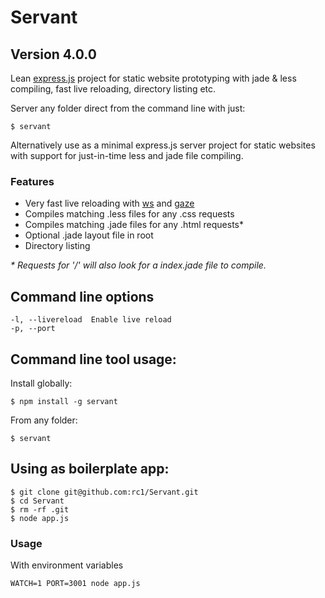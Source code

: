 # Servant
## Version 4.0.0

Lean [express.js](http://expressjs.com/) project for static website prototyping with jade & less compiling, fast live reloading, directory listing etc.

Server any folder direct from the command line with just:

    $ servant

Alternatively use as a minimal express.js server project for static websites with support for just-in-time less and jade file compiling.

### Features

* Very fast live reloading with [ws](https://github.com/einaros/ws) and [gaze](https://github.com/shama/gaze)
* Compiles matching .less files for any .css requests
* Compiles matching .jade files for any .html requests*
* Optional .jade layout file in root
* Directory listing

_* Requests for '/' will also look for a index.jade file to compile._

## Command line options

    -l, --livereload  Enable live reload
    -p, --port

## Command line tool usage:

Install globally:

    $ npm install -g servant 

From any folder:

    $ servant

## Using as boilerplate app:

    $ git clone git@github.com:rc1/Servant.git
    $ cd Servant
    $ rm -rf .git
    $ node app.js

### Usage

With environment variables

    WATCH=1 PORT=3001 node app.js

